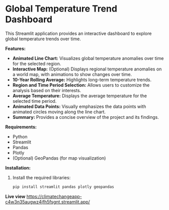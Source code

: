 # Global Temperature Trend Dashboard

This Streamlit application provides an interactive dashboard to explore global temperature trends over time. 

**Features:**

* **Animated Line Chart:** Visualizes global temperature anomalies over time for the selected region. 
* **Interactive Map:** (Optional) Displays regional temperature anomalies on a world map, with animations to show changes over time.
* **10-Year Rolling Average:** Highlights long-term temperature trends.
* **Region and Time Period Selection:** Allows users to customize the analysis based on their interests.
* **Average Temperature:** Displays the average temperature for the selected time period.
* **Animated Data Points:** Visually emphasizes the data points with animated circles moving along the line chart.
* **Summary:** Provides a concise overview of the project and its findings.

**Requirements:**

* Python 
* Streamlit
* Pandas
* Plotly
* (Optional) GeoPandas (for map visualization)

**Installation:**

1. Install the required libraries:
   ```bash
   pip install streamlit pandas plotly geopandas

**Live view**
https://climatechangeapp-c4w3n35augwz4jfh5fsgnt.streamlit.app/
